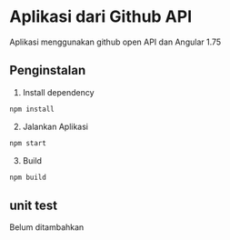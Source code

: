 # Aplikasi dari Github API
Aplikasi menggunakan github open API dan Angular 1.75

## Penginstalan
1. Install dependency
```javascript
npm install
```
2. Jalankan Aplikasi

```javascript
npm start
```
3. Build

```javascript
npm build
```

## unit test 
Belum ditambahkan